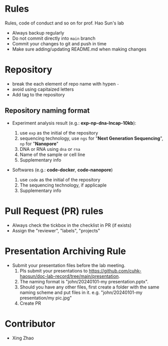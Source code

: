 # Rules
Rules, code of conduct and so on for prof. Hao Sun's lab

- Always backup regularly
- Do not commit directly into `main` branch 
- Commit your changes to git and push in time
- Make sure adding/updating README.md when making changes


# Repository

- break the each element of repo name with hypen `-`
- avoid using capitaized letters
- Add tag to the repository


## Repository naming format  
- Experiment analysis result (e.g.: **exp-np-dna-lncap-10kb**):
  1. use `exp` as the initial of the repository
  2. sequencing technology, use `ngs` for "**Next Generation Sequencing**", `np` for "**Nanopore**"
  3. DNA or RNA using `dna` or `rna`
  4. Name of the sample or cell line
  5. Supplementary info
 
- Softwares (e.g.: **code-docker**, **code-nanopore**)
  1. use `code` as the initial of the repository
  2. The sequencing technology, if applicaple
  3. Supplementary info
  
# Pull Request (PR) rules
- Always check the tickbox in the checklist in PR (if exists)
- Assign the "reviewer", "labels", "projects" 

# Presentation Archiving Rule
- Submit your presentation files before the lab meeting.
  1. Pls submit your presentations to https://github.com/cuhk-haosun/doc-lab-record/tree/main/presentation.
  2. The naming format is "john/20240101-my presentation.pptx".
  3. Should you have any other files, first create a folder with the same naming scheme and put files in it. e.g. "john/20240101-my presentation/my pic.jpg"
  4. Create PR

# Contributor
- Xing Zhao
